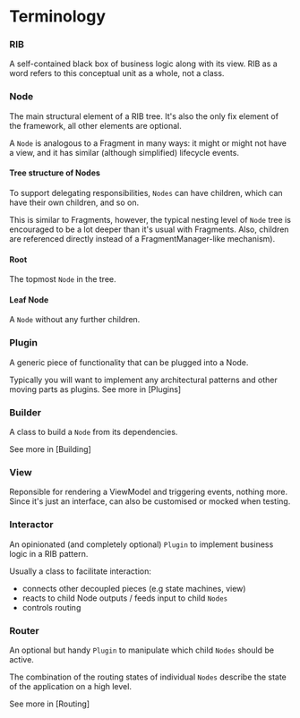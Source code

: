 # Terminology

### RIB
A self-contained black box of business logic along with its view. RIB as a word refers to this conceptual unit as a whole, not a class.

### Node
The main structural element of a RIB tree. It's also the only fix element of the framework, all other elements are optional.
 
A ```Node``` is analogous to a Fragment in many ways: it might or might not have a view, and it has similar (although simplified) lifecycle events.

#### Tree structure of Nodes
To support delegating responsibilities, ```Nodes``` can have children, which can have their own children, and so on. 

This is similar to Fragments, however, the typical nesting level of ```Node``` tree is encouraged to be a lot deeper than it's usual with Fragments. Also, children are referenced directly instead of a FragmentManager-like mechanism).

#### Root
The topmost ```Node``` in the tree.

#### Leaf Node
A ```Node``` without any further children.

### Plugin
A generic piece of functionality that can be plugged into a Node. 

Typically you will want to implement any architectural patterns and other moving parts as plugins. See more in [Plugins]  

### Builder
A class to build a ```Node``` from its dependencies.

See more in [Building]

### View
Reponsible for rendering a ViewModel and triggering events, nothing more. Since it's just an interface, can also be customised or mocked when testing.

### Interactor
An opinionated (and completely optional) ```Plugin``` to implement business logic in a RIB pattern.

Usually a class to facilitate interaction:
- connects other decoupled pieces (e.g state machines, view)
- reacts to child Node outputs / feeds input to child ```Nodes```
- controls routing 

### Router
An optional but handy ```Plugin``` to manipulate which child ```Nodes``` should be active. 

The combination of the routing states of individual ```Nodes``` describe the state of the application on a high level.

See more in [Routing] 







